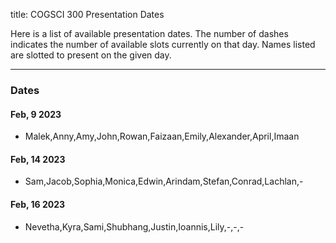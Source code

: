 title: COGSCI 300 Presentation Dates

Here is a list of available presentation dates.  The number of dashes indicates the number of available slots currently on that day.  Names listed are slotted to present on the given day.

 * * *

### Dates
 
#### Feb, 9 2023

 * Malek,Anny,Amy,John,Rowan,Faizaan,Emily,Alexander,April,Imaan

#### Feb, 14 2023

 * Sam,Jacob,Sophia,Monica,Edwin,Arindam,Stefan,Conrad,Lachlan,-

#### Feb, 16 2023

 * Nevetha,Kyra,Sami,Shubhang,Justin,Ioannis,Lily,-,-,-
